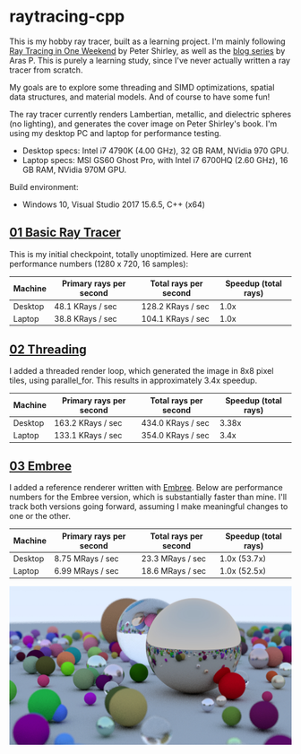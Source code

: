# raytracing-cpp

This is my hobby ray tracer, built as a learning project.  I'm mainly following [Ray Tracing in One Weekend](https://www.amazon.com/Ray-Tracing-Weekend-Minibooks-Book-ebook/dp/B01B5AODD8/) by Peter Shirley, as well as the [blog series](http://aras-p.info/blog/2018/03/28/Daily-Pathtracer-Part-0-Intro/) by Aras P.  This is purely a learning study, since I've never actually written a ray tracer from scratch.

My goals are to explore some threading and SIMD optimizations, spatial data structures, and material models.  And of course to have some fun!

The ray tracer currently renders Lambertian, metallic, and dielectric spheres (no lighting), and generates the cover image on Peter Shirley's book.  I'm using my desktop PC and laptop for performance testing.
* Desktop specs: Intel i7 4790K (4.00 GHz), 32 GB RAM, NVidia 970 GPU.
* Laptop specs: MSI GS60 Ghost Pro, with Intel i7 6700HQ (2.60 GHz), 16 GB RAM, NVidia 970M GPU.

Build environment:
* Windows 10, Visual Studio 2017 15.6.5, C++ (x64)

## [01 Basic Ray Tracer](https://github.com/DrGr4f1x/raytracing-cpp/releases/tag/0.1-basic)
This is my initial checkpoint, totally unoptimized.  Here are current performance numbers (1280 x 720, 16 samples):

Machine | Primary rays per second | Total rays per second | Speedup (total rays)
------- | ----------------------- | --------------------- | --------------------
Desktop | 48.1 KRays / sec | 128.2 KRays / sec | 1.0x
Laptop | 38.8 KRays / sec | 104.1 KRays / sec | 1.0x

## [02 Threading](https://github.com/DrGr4f1x/raytracing-cpp/releases/tag/0.2-thread)
I added a threaded render loop, which generated the image in 8x8 pixel tiles, using parallel_for.  This results in approximately 3.4x speedup.

Machine | Primary rays per second | Total rays per second | Speedup (total rays)
------- | ----------------------- | --------------------- | --------------------
Desktop | 163.2 KRays / sec | 434.0 KRays / sec | 3.38x
Laptop | 133.1 KRays / sec | 354.0 KRays / sec | 3.4x

## [03 Embree](https://github.com/DrGr4f1x/raytracing-cpp/releases/tag/0.3-embree)
I added a reference renderer written with [Embree](https://embree.github.io/).  Below are performance numbers for the Embree version, which is substantially faster than mine.  I'll track both versions going forward, assuming I make meaningful changes to one or the other.

Machine | Primary rays per second | Total rays per second | Speedup (total rays)
------- | ----------------------- | --------------------- | --------------------
Desktop | 8.75 MRays / sec | 23.3 MRays / sec | 1.0x (53.7x)
Laptop | 6.99 MRays / sec | 18.6 MRays / sec | 1.0x (52.5x)

![Screenshot](/Screenshots/Image_16x.jpg?raw=true "Screenshot")
